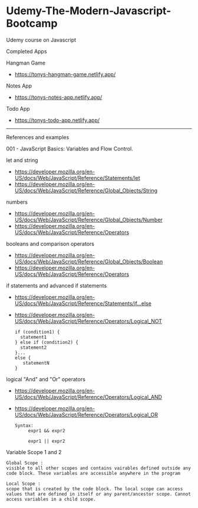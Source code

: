 # Udemy-The-Modern-Javascript-Bootcamp
Udemy course on Javascript

Completed Apps

Hangman Game 
 - https://tonys-hangman-game.netlify.app/

Notes App
 - https://tonys-notes-app.netlify.app/

Todo App
 - https://tonys-todo-app.netlify.app/

******************************************************************************************************************************

References and examples

001 - JavaScript Basics: Variables and Flow Control.

let and string
 
- https://developer.mozilla.org/en-US/docs/Web/JavaScript/Reference/Statements/let
- https://developer.mozilla.org/en-US/docs/Web/JavaScript/Reference/Global_Objects/String

numbers
 
- https://developer.mozilla.org/en-US/docs/Web/JavaScript/Reference/Global_Objects/Number
- https://developer.mozilla.org/en-US/docs/Web/JavaScript/Reference/Operators

booleans and comparison operators

- https://developer.mozilla.org/en-US/docs/Web/JavaScript/Reference/Global_Objects/Boolean
- https://developer.mozilla.org/en-US/docs/Web/JavaScript/Reference/Operators

if statements and advanced if statements

- https://developer.mozilla.org/en-US/docs/Web/JavaScript/Reference/Statements/if...else
- https://developer.mozilla.org/en-US/docs/Web/JavaScript/Reference/Operators/Logical_NOT

      if (condition1) {
        statement1 
      } else if (condition2) {
        statement2
      }...        
      else {
         statementN
      }

 logical "And" and "Or" operators

 - https://developer.mozilla.org/en-US/docs/Web/JavaScript/Reference/Operators/Logical_AND
 - https://developer.mozilla.org/en-US/docs/Web/JavaScript/Reference/Operators/Logical_OR

       Syntax:             
            expr1 && expr2

            expr1 || expr2

Variable Scope 1 and 2

    Global Scope :
    visible to all other scopes and contains vairables defined outside any code block. These variables are accessible anywhere in the program

    Local Scope :
    scope that is created by the code block. The local scope can access values that are defined in itself or any parent/ancestor scope. Cannot access variables in a child scope.

